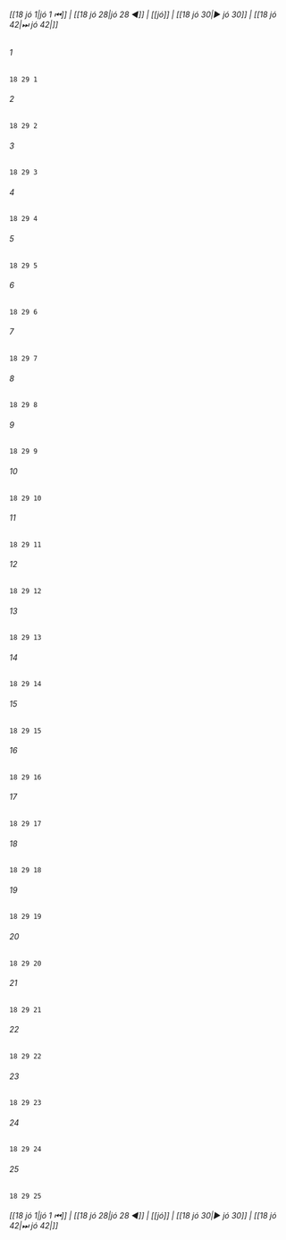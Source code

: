
###### [[18 jó 1|jó 1 ⏮]] | [[18 jó 28|jó 28 ◀]] | [[jó]] | [[18 jó 30|▶ jó 30]] | [[18 jó 42|⏭ jó 42|]]

###### 1
``` verse
18 29 1 
```
###### 2
``` verse
18 29 2 
```
###### 3
``` verse
18 29 3 
```
###### 4
``` verse
18 29 4 
```
###### 5
``` verse
18 29 5 
```
###### 6
``` verse
18 29 6 
```
###### 7
``` verse
18 29 7 
```
###### 8
``` verse
18 29 8 
```
###### 9
``` verse
18 29 9 
```
###### 10
``` verse
18 29 10 
```
###### 11
``` verse
18 29 11 
```
###### 12
``` verse
18 29 12 
```
###### 13
``` verse
18 29 13 
```
###### 14
``` verse
18 29 14 
```
###### 15
``` verse
18 29 15 
```
###### 16
``` verse
18 29 16 
```
###### 17
``` verse
18 29 17 
```
###### 18
``` verse
18 29 18 
```
###### 19
``` verse
18 29 19 
```
###### 20
``` verse
18 29 20 
```
###### 21
``` verse
18 29 21 
```
###### 22
``` verse
18 29 22 
```
###### 23
``` verse
18 29 23 
```
###### 24
``` verse
18 29 24 
```
###### 25
``` verse
18 29 25 
```

###### [[18 jó 1|jó 1 ⏮]] | [[18 jó 28|jó 28 ◀]] | [[jó]] | [[18 jó 30|▶ jó 30]] | [[18 jó 42|⏭ jó 42|]]


